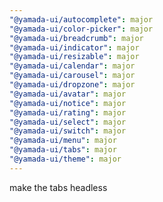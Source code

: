 ```yaml
---
"@yamada-ui/autocomplete": major
"@yamada-ui/color-picker": major
"@yamada-ui/breadcrumb": major
"@yamada-ui/indicator": major
"@yamada-ui/resizable": major
"@yamada-ui/calendar": major
"@yamada-ui/carousel": major
"@yamada-ui/dropzone": major
"@yamada-ui/avatar": major
"@yamada-ui/notice": major
"@yamada-ui/rating": major
"@yamada-ui/select": major
"@yamada-ui/switch": major
"@yamada-ui/menu": major
"@yamada-ui/tabs": major
"@yamada-ui/theme": major
---
```


make the tabs headless
